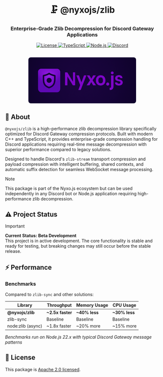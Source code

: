 <div align="center">
  <h1>🗜️ @nyxojs/zlib</h1>
  <h3>Enterprise-Grade Zlib Decompression for Discord Gateway Applications</h3>

  <p align="center">
    <a href="https://github.com/AtsuLeVrai/nyxo.js/blob/main/LICENSE">
      <img src="https://img.shields.io/github/license/AtsuLeVrai/nyxo.js?style=for-the-badge&logo=gnu&color=A42E2B" alt="License">
    </a>
    <a href="https://www.typescriptlang.org/">
      <img src="https://img.shields.io/badge/TypeScript-100%25-3178C6?style=for-the-badge&logo=typescript" alt="TypeScript">
    </a>
    <a href="https://nodejs.org/">
      <img src="https://img.shields.io/badge/Node.js-%3E%3D22.0.0-339933?style=for-the-badge&logo=node.js" alt="Node.js">
    </a>
    <a href="https://discord.gg/hfMzQMbaMg">
      <img src="https://img.shields.io/discord/1301585513651634236?color=5865F2&label=Discord&logo=discord&style=for-the-badge" alt="Discord">
    </a>
  </p>

  <br />
  <img src="../../public/nyxojs_banner.png" alt="Nyxo.js Banner" width="70%" style="border-radius: 8px;">
</div>

## 🚀 About

`@nyxojs/zlib` is a high-performance zlib decompression library specifically optimized for Discord Gateway
compression protocols. Built with modern C++ and TypeScript, it provides enterprise-grade compression handling for
Discord applications requiring real-time message decompression with superior performance compared to legacy solutions.

Designed to handle Discord's `zlib-stream` transport compression and payload compression with intelligent buffering,
shared contexts, and automatic suffix detection for seamless WebSocket message processing.

> [!NOTE]
> This package is part of the Nyxo.js ecosystem but can be used independently in any Discord bot or Node.js application
> requiring high-performance zlib decompression.

## ⚠️ Project Status

> [!IMPORTANT]
> **Current Status: Beta Development**  
> This project is in active development. The core functionality is stable and ready for testing, but breaking changes
> may still occur before the stable release.

## ⚡ Performance

### Benchmarks

Compared to `zlib-sync` and other solutions:

| Library           | Throughput       | Memory Usage  | CPU Usage     |
|-------------------|------------------|---------------|---------------|
| **@nyxojs/zlib**  | **~2.5x faster** | **~40% less** | **~30% less** |
| zlib-sync         | Baseline         | Baseline      | Baseline      |
| node:zlib (async) | ~1.8x faster     | ~20% more     | ~15% more     |

*Benchmarks run on Node.js 22.x with typical Discord Gateway message patterns*

## 📜 License

This package is [Apache 2.0 licensed](LICENSE).
